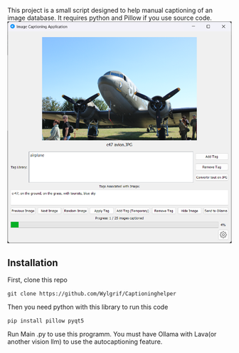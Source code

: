This project is a small script designed to help manual captioning of an image database. It requires python and Pillow if you use source code.
![Software Screenshot](./example/Example.png)

## Installation
First, clone this repo
```
git clone https://github.com/Wylgrif/Captioninghelper
```
Then you need python with this library to run this code
```
pip install pillow pyqt5
```
Run Main .py to use this programm.
You must have Ollama with Lava(or another vision llm) to use the autocaptioning feature.
